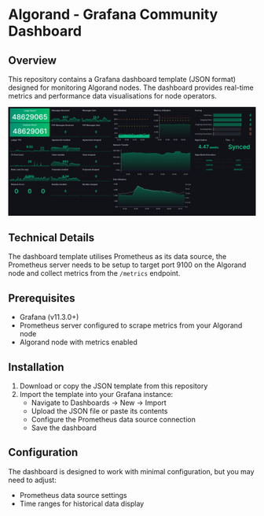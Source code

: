 # Algorand - Grafana Community Dashboard

## Overview
This repository contains a Grafana dashboard template (JSON format) designed for monitoring Algorand nodes.
The dashboard provides real-time metrics and performance data visualisations for node operators.

![Template Screenshot](images/Template-Screenshot.png)

## Technical Details
The dashboard template utilises Prometheus as its data source, the Prometheus server needs to be setup to target port 9100 on the Algorand node and collect metrics from the `/metrics` endpoint.

## Prerequisites
- Grafana (v11.3.0+)
- Prometheus server configured to scrape metrics from your Algorand node
- Algorand node with metrics enabled

## Installation
1. Download or copy the JSON template from this repository
2. Import the template into your Grafana instance:
   - Navigate to Dashboards -> New -> Import
   - Upload the JSON file or paste its contents
   - Configure the Prometheus data source connection
   - Save the dashboard

## Configuration
The dashboard is designed to work with minimal configuration, but you may need to adjust:
- Prometheus data source settings
- Time ranges for historical data display
